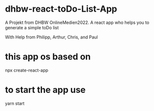 # dhbw-react-toDo-List-App

A Projekt from DHBW OnlineMedien2022. 
A react app who helps you to generate a simple toDo list

With Help from
Philipp, 
Arthur, 
Chris, 
and Paul

# this app os based on
npx create-react-app

# to start the app use 
yarn start